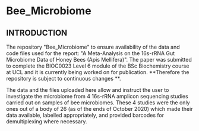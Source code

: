 # Bee_Microbiome

## INTRODUCTION
The repository "Bee_Microbiome" to ensure availability of the data and code files used for the report: "A Meta-Analysis on the 16s-rRNA Gut Microbiome Data of Honey Bees 	(Apis Mellifera)". The paper was submitted to complete the BIOC0023 Level 6 module of the BSc Biochemistry course at UCL and it is currently being worked on for publication. **Therefore the repository is subject to continuous changes **. 

The data and the files uploaded here allow and instruct the user to investigate the microbiome from 4 16s-rRNA amplicon sequencing studies carried out on samples of bee microbiomes. These 4 studies were the only ones out of a body of 26 (as of the ends of October 2020) which made their data available, labelled appropriately, and provided barcodes for demultiplexing where necessary. 





